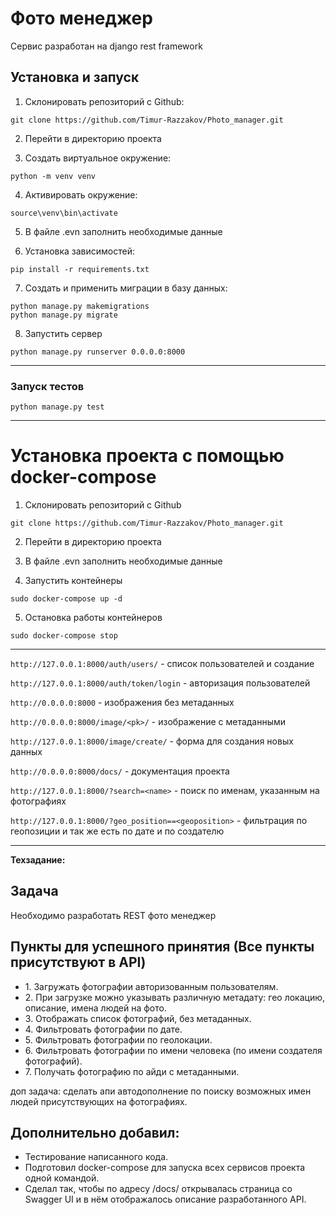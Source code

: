# Фото менеджер

Сервис разработан на django rest framework


## Установка и запуск

1. Склонировать репозиторий с Github:

````
git clone https://github.com/Timur-Razzakov/Photo_manager.git
````
2. Перейти в директорию проекта

3. Создать виртуальное окружение:

````
python -m venv venv
````

4. Активировать окружение:
````
source\venv\bin\activate
````
5. В файле .evn заполнить необходимые данные
 
6. Установка зависимостей:

```
pip install -r requirements.txt
```

7. Создать и применить миграции в базу данных:
```
python manage.py makemigrations
python manage.py migrate
```
8. Запустить сервер
```
python manage.py runserver 0.0.0.0:8000
```
***
### Запуск тестов
``` 
python manage.py test
```
***
# Установка проекта с помощью docker-compose


1. Склонировать репозиторий с Github
```
git clone https://github.com/Timur-Razzakov/Photo_manager.git
```
2. Перейти в директорию проекта


3. В файле .evn заполнить необходимые данные


4. Запустить контейнеры 
``` 
sudo docker-compose up -d
 ```
5. Остановка работы контейнеров 
```
sudo docker-compose stop
```
***
```http://127.0.0.1:8000/auth/users/``` - список пользователей и создание

```http://127.0.0.1:8000/auth/token/login``` - авторизация пользователей

```http://0.0.0.0:8000``` - изображения без метаданных

```http://0.0.0.0:8000/image/<pk>/``` - изображение с метаданными

```http://127.0.0.1:8000/image/create/``` - форма для создания новых данных

```http://0.0.0.0:8000/docs/``` - документация проекта

```http://127.0.0.1:8000/?search=<name>``` - поиск по именам, указанным на фотографиях

```http://127.0.0.1:8000/?geo_position==<geoposition>``` - фильтрация по геопозиции и так же есть по дате и по создателю 

***

**Техзадание:** 

## Задача

<p>Необходимо разработать REST фото менеджер</p>

## Пункты для успешного принятия (Все пункты присутствуют в API)
<ul>
<li>1. Загружать фотографии авторизованным пользователям.</li>
<li>2. При загрузке можно указывать различную метадату: гео локацию, описание, имена людей на фото.</li>
<li>3. Отображать список фотографий, без метаданных.</li>
<li>4. Фильтровать фотографии по дате.</li>
<li>5. Фильтровать фотографии по геолокации.</li>
<li>6. Фильтровать фотографии по имени человека (по имени создателя фотографий).</li>
<li>7. Получать фотографию по айди с метаданными.</li>
</ul>

<p>доп задача: сделать апи автодополнение по поиску возможных имен людей присутствующих на фотографиях. </p>

## Дополнительно добавил:

<ul>

<li> Тестирование написанного кода.</li>
<li> Подготовил docker-compose для запуска всех сервисов проекта одной командой.</li>
<li> Сделал так, чтобы по адресу /docs/ открывалась страница со Swagger UI и в нём отображалось описание разработанного API.</li>

</ul>
